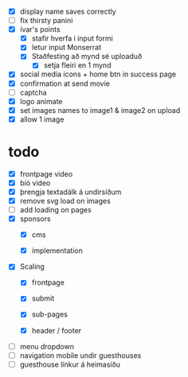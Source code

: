 - [x] display name saves correctly
- [ ] fix thirsty panini
- [x] ívar's points
  - [x] stafir hverfa í input formi
  - [x] letur input Monserrat
  - [x] Staðfesting að mynd sé uploaduð
    - [x] setja fleiri en 1 mynd
- [x] social media icons + home btn in success page
- [x] confirmation at send movie
- [ ] captcha
- [x] logo animate
- [x] set images names to image1 & image2 on upload
- [x] allow 1 image

 # todo
 - [x] frontpage video
 - [x] bíó video
 - [x] þrengja textadálk á undirsíðum
 - [x] remove svg load on images
 - [ ] add loading on pages
 - [x] sponsors
   - [x] cms
   - [x] implementation


 - [x] Scaling
   - [x] frontpage
   - [x] submit
   - [x] sub-pages
   - [x] header / footer



- [ ] menu dropdown 
- [ ] navigation mobile undir guesthouses
- [ ] guesthouse línkur á heimasíðu